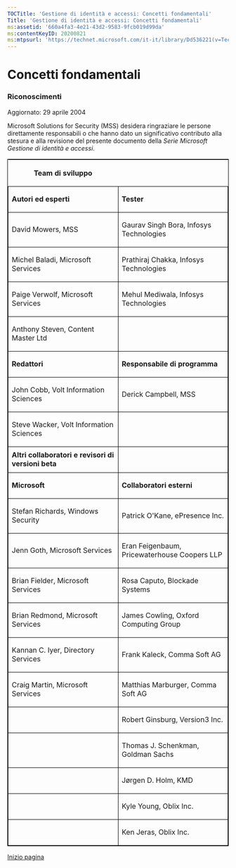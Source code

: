 ```yaml
---
TOCTitle: 'Gestione di identità e accessi: Concetti fondamentali'
Title: 'Gestione di identità e accessi: Concetti fondamentali'
ms:assetid: '660a4fa3-4e21-43d2-9583-9fcb019d99da'
ms:contentKeyID: 20200821
ms:mtpsurl: 'https://technet.microsoft.com/it-it/library/Dd536221(v=TechNet.10)'
---
```


Concetti fondamentali
=====================

### Riconoscimenti

Aggiornato: 29 aprile 2004

Microsoft Solutions for Security (MSS) desidera ringraziare le persone direttamente responsabili o che hanno dato un significativo contributo alla stesura e alla revisione del presente documento della *Serie Microsoft Gestione di identità e accessi*.

<p> </p>
<table style="border:1px solid black;">
<colgroup>
<col width="50%" />
<col width="50%" />
</colgroup>
<thead>
<tr class="header">
<th><p>Team di sviluppo</p></th>
<th><p> </p></th>
</tr>
</thead>
<tbody>
<tr class="odd">
<td style="border:1px solid black;"><p><strong>Autori ed esperti</strong></p></td>
<td style="border:1px solid black;"><p><strong>Tester</strong></p></td>
</tr>  
<tr class="even">
<td style="border:1px solid black;"><p>David Mowers, MSS</p></td>
<td style="border:1px solid black;"><p>Gaurav Singh Bora, Infosys Technologies</p></td>
</tr>  
<tr class="odd">
<td style="border:1px solid black;"><p>Michel Baladi, Microsoft Services</p></td>
<td style="border:1px solid black;"><p>Prathiraj Chakka, Infosys Technologies</p></td>
</tr>  
<tr class="even">
<td style="border:1px solid black;"><p>Paige Verwolf, Microsoft Services</p></td>
<td style="border:1px solid black;"><p>Mehul Mediwala, Infosys Technologies</p></td>
</tr>  
<tr class="odd">
<td style="border:1px solid black;"><p>Anthony Steven, Content Master Ltd</p></td>
<td style="border:1px solid black;"><p> </p></td>
</tr>  
<tr class="even">
<td style="border:1px solid black;"><p><strong>Redattori</strong></p></td>
<td style="border:1px solid black;"><p><strong>Responsabile di programma</strong></p></td>
</tr>  
<tr class="odd">
<td style="border:1px solid black;"><p>John Cobb, Volt Information Sciences</p></td>
<td style="border:1px solid black;"><p>Derick Campbell, MSS</p></td>
</tr>  
<tr class="even">
<td style="border:1px solid black;"><p>Steve Wacker, Volt Information Sciences</p></td>
<td style="border:1px solid black;"><p> </p></td>
</tr>  
<tr class="odd">
<td style="border:1px solid black;"><strong>Altri collaboratori e revisori di versioni beta</strong></td>
<td style="border:1px solid black;"><p> </p></td>
</tr>  
<tr class="even">
<td style="border:1px solid black;"><p><strong>Microsoft</strong></p></td>
<td style="border:1px solid black;"><p><strong>Collaboratori esterni</strong></p></td>
</tr>  
<tr class="odd">
<td style="border:1px solid black;"><p>Stefan Richards, Windows Security</p></td>
<td style="border:1px solid black;"><p>Patrick O'Kane, ePresence Inc.</p></td>
</tr>  
<tr class="even">
<td style="border:1px solid black;"><p>Jenn Goth, Microsoft Services</p></td>
<td style="border:1px solid black;"><p>Eran Feigenbaum, Pricewaterhouse Coopers LLP</p></td>
</tr>  
<tr class="odd">
<td style="border:1px solid black;"><p>Brian Fielder, Microsoft Services</p></td>
<td style="border:1px solid black;"><p>Rosa Caputo, Blockade Systems</p></td>
</tr>  
<tr class="even">
<td style="border:1px solid black;"><p>Brian Redmond, Microsoft Services</p></td>
<td style="border:1px solid black;"><p>James Cowling, Oxford Computing Group</p></td>
</tr>  
<tr class="odd">
<td style="border:1px solid black;"><p>Kannan C. Iyer, Directory Services</p></td>
<td style="border:1px solid black;"><p>Frank Kaleck, Comma Soft AG</p></td>
</tr>  
<tr class="even">
<td style="border:1px solid black;"><p>Craig Martin, Microsoft Services</p></td>
<td style="border:1px solid black;"><p>Matthias Marburger, Comma Soft AG</p></td>
</tr>  
<tr class="odd">
<td style="border:1px solid black;"><p> </p></td>
<td style="border:1px solid black;"><p>Robert Ginsburg, Version3 Inc.</p></td>
</tr>  
<tr class="even">
<td style="border:1px solid black;"><p> </p></td>
<td style="border:1px solid black;"><p>Thomas J. Schenkman, Goldman Sachs</p></td>
</tr>  
<tr class="odd">
<td style="border:1px solid black;"><p> </p></td>
<td style="border:1px solid black;"><p>Jørgen D. Holm, KMD</p></td>
</tr>  
<tr class="even">
<td style="border:1px solid black;"><p> </p></td>
<td style="border:1px solid black;"><p>Kyle Young, Oblix Inc.</p></td>
</tr>  
<tr class="odd">
<td style="border:1px solid black;"><p> </p></td>
<td style="border:1px solid black;"><p>Ken Jeras, Oblix Inc.</p></td>
</tr>  
</tbody>  
</table>
  
[](#mainsection)[Inizio pagina](#mainsection)
